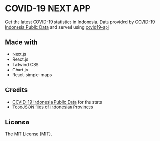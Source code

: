 # COVID-19 NEXT APP

Get the latest COVID-19 statistics in Indonesia. Data provided by [COVID-19 Indonesia Public Data](https://data.covid19.go.id/public/index.html) and served using [covid19-api](https://github.com/MohammadAfandy/covid19-api)

## Made with

- Next.js
- React.js
- Tailwind CSS
- Chart.js
- React-simple-maps

## Credits

- [COVID-19 Indonesia Public Data](https://data.covid19.go.id/public/index.html) for the stats
- [TopoJSON files of Indonesian Provinces](https://github.com/ghapsara/indonesia-atlas)

## License

The MIT License (MIT).
